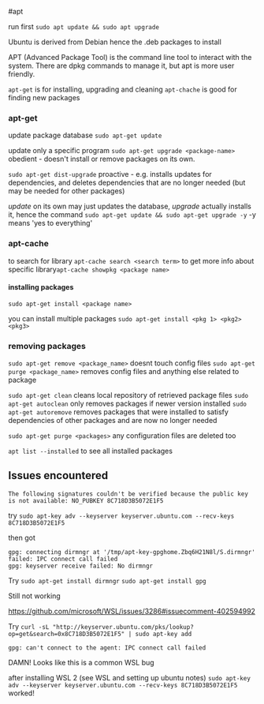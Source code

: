 #apt

run first
`sudo apt update && sudo apt upgrade`

Ubuntu is derived from Debian hence the .deb packages to install

APT (Advanced Package Tool) is the command line tool to interact with the system. There are dpkg commands to manage it, but apt is more user friendly.

`apt-get` is for installing, upgrading and cleaning
`apt-chache` is good for finding new packages

### apt-get

update package database `sudo apt-get update` 

update only a specific program  `sudo apt-get upgrade <package-name>`  obedient - doesn't install or remove packages on its own. 

`sudo apt-get dist-upgrade` proactive - e.g. installs updates for dependencies, and deletes dependencies that are no longer needed (but may be needed for other packages)  

*update* on its own may just updates the database, *upgrade* actually installs it, hence the command
`sudo apt-get update && sudo apt-get upgrade -y`  -y means 'yes to everything'

### apt-cache

to search for library  `apt-cache search <search term>`
to get more info about specific library`apt-cache showpkg <package name>`

#### installing packages

`sudo apt-get install <package name>`

you can install multiple packages
`sudo apt-get install <pkg 1> <pkg2> <pkg3>`

### removing packages
`sudo apt-get remove <package_name>` doesnt touch config files
`sudo apt-get purge <package_name>` removes config files and anything else related to package  

`sudo apt-get clean`  cleans local repository of retrieved package files
`sudo apt-get autoclean` only removes packages if newer version installed
`sudo apt-get autoremove` removes packages that were installed to satisfy dependencies of other packages and are now no longer needed

`sudo apt-get purge <packages>`  any configuration files are deleted too


`apt list --installed` to see all installed packages

## Issues encountered

`The following signatures couldn't be verified because the public key is not available: NO_PUBKEY 8C718D3B5072E1F5`

try
`sudo apt-key adv --keyserver keyserver.ubuntu.com --recv-keys 8C718D3B5072E1F5`

then got
```
gpg: connecting dirmngr at '/tmp/apt-key-gpghome.Zbq6H21N8l/S.dirmngr' failed: IPC connect call failed
gpg: keyserver receive failed: No dirmngr
```

Try
`sudo apt-get install dirmngr`
`sudo apt-get install gpg`

Still not working

https://github.com/microsoft/WSL/issues/3286#issuecomment-402594992

Try
`curl -sL "http://keyserver.ubuntu.com/pks/lookup?op=get&search=0x8C718D3B5072E1F5" | sudo apt-key add`

`gpg: can't connect to the agent: IPC connect call failed`

DAMN! Looks like this is a common WSL bug

after installing WSL 2 (see WSL and setting up ubuntu notes)
`sudo apt-key adv --keyserver keyserver.ubuntu.com --recv-keys 8C718D3B5072E1F5`
worked!



